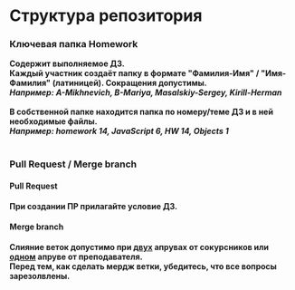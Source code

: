 # Структура репозитория
<h3>Ключевая папка Homework</h3>
<strong>
Содержит выполняемое ДЗ.<br>
Каждый участник создаёт папку в формате "Фамилия-Имя" / "Имя-Фамилия" (латиницей). Сокращения допустимы.<br>
<i>Например: A-Mikhnevich, B-Mariya, Masalskiy-Sergey, Kirill-Herman</i> <br> <br>
В собственной папке находится папка по номеру/теме ДЗ и в ней необходимые файлы. <br>
<i>Например: homework 14, JavaScript 6, HW 14, Objects 1</i> <br>
</strong> <br>
<h3>Pull Request / Merge branch</h3>
<h4>Pull Request</h4>
<strong>При создании ПР прилагайте условие ДЗ.</strong> <br>
<h4>Merge branch</h4>
<strong>
Слияние веток допустимо при <ins>двух</ins> апрувах от сокурсников или <ins>одном</ins> апруве от преподавателя. <br>
Перед тем, как сделать мердж ветки, убедитесь, что все вопросы зарезолвлены.
</strong>
